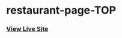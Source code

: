 # restaurant-page-TOP

### [View Live Site](https://carlin-mitchell.github.io/restaurant-page-TOP/)
